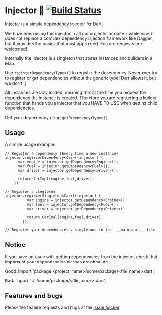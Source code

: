 # Injector 💉 [![Build Status](https://travis-ci.com/tikkrapp/injector.svg?branch=master)](https://travis-ci.com/tikkrapp/injector)

Injector is a simple dependency injector for Dart.

We have been using this injector in all our projects for quite a while now.
It does not replace a complex dependency injection framework like Dagger, but it provides the basics that most apps need.
Feature requests are welcomed!

Internally the injector is a singleton that stores instances and builders in a Map.

Use `registerDependency<Type>()` to register the dependency.
Never ever try to register or get dependencies without the generic type! Dart allows it, but we don't ;)

All instances are lazy loaded, meaning that at the time you request the dependency the instance is created.
Therefore you are registering a builder function that hands you a injector that you HAVE TO USE when getting child dependencies.  
    
Get your dependency using `getDependency<Type>()`. 

    

## Usage

A simple usage example:

    // Register a dependency (Every time a new instance)
    injector.registerDependency<Car>((injector) {
          var engine = injector.getDependency<Engine>();
          var fuel = injector.getDependency<Fuel>();
          var driver = injector.getDependency<Driver>();
          
          return CarImpl(engine,fuel,driver);
        });
        
    // Register a singleton
    injector.registerSingleton<Car>((injector) {
              var engine = injector.getDependency<Engine>();
              var fuel = injector.getDependency<Fuel>();
              var driver = injector.getDependency<Driver>();
              
              return CarImpl(engine,fuel,driver);
            });
        
    // Register your dependencies / singletons in the  __main.dart__ file

## Notice

If you have an issue with getting dependencies from the injector, check that imports of your dependencies classes are absolute.

Good:
import 'package:<project_name>/some/package/<file_name>.dart';

Bad:
import '../../some/package/<file_name>.dart';

## Features and bugs

Please file feature requests and bugs at the [issue tracker][tracker].

[tracker]: https://github.com/tikkrapp/injector/issues

